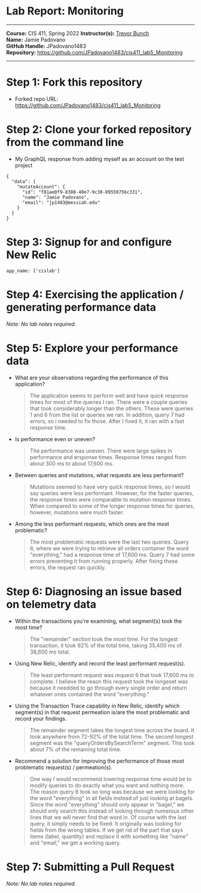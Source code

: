 # Lab Report: Monitoring
___
**Course:** CIS 411, Spring 2022
**Instructor(s):** [Trevor Bunch](https://github.com/trevordbunch)  
**Name:** Jamie Padovano <br>
**GitHub Handle:** JPadovano1483 <br>
**Repository:** https://github.com/JPadovano1483/cis411_lab5_Monitoring
___

# Step 1: Fork this repository
- Forked repo URL: https://github.com/JPadovano1483/cis411_lab5_Monitoring

# Step 2: Clone your forked repository from the command line
- My GraphQL response from adding myself as an account on the test project
```
{
  "data": {
    "mutateAccount": {
      "id": "f81ae0f9-8388-40e7-9c38-09550756c331",
      "name": "Jamie Padovano",
      "email": "jp1483@messiah.edu"
    }
  }
}
```

# Step 3: Signup for and configure New Relic
```
app_name: ['cislab']
```

# Step 4: Exercising the application / generating performance data

_Note: No lab notes required._

# Step 5: Explore your performance data
* What are your observations regarding the performance of this application? 
  > The application seems to perform well and have quick response times for most of the queries I ran. There were a couple queries that took considerably longer than the others. These were queries 1 and 6 from the list or queries we ran. In addition, query 7 had errors, so i needed to fix those. After I fixed it, it ran with a fast response time. 
* Is performance even or uneven? 
  > The performance was uneven. There were large spikes in performance and ersponse times. Response times ranged from about 300 ms to about 17,600 ms. 
* Between queries and mutations, what requests are less performant? 
  > Mutations seemed to have very quick response times, so I would say queries were less performant. However, for the faster queries, the response times were comparable to mutation response times. When compared to some of the longer response times for queries, however, mutations were much faster.
* Among the less performant requests, which ones are the most problematic?
  > The most problematic requests were the last two queries. Query 6, where we were trying to retrieve all orders container the word "everything," had a response time of 17,600 ms. Query 7 had some errors preventing it from running properly. After fixing these errors, the request ran quickly. 

# Step 6: Diagnosing an issue based on telemetry data
* Within the transactions you're examining, what segment(s) took the most time?
  > The "remainder" section took the most time. For the longest transaction, it took 92% of the total time, taking 35,400 ms of 38,600 ms total.
* Using New Relic, identify and record the least performant request(s).
  > The least performant request was request 6 that took 17,600 ms to complete. I believe the reaon this request took the longeset was because it needded to go through every single order and return whatever ones contained the word "everything." 
* Using the Transaction Trace capability in New Relic, identify which segment(s) in that request permeation is/are the most problematic and record your findings.
  > The remainder segment takes the longest time across the board. It took anywhere from 72-92% of the total time. The second longest segment was the "queryOrdersBySearchTerm" segment. This took about 7% of the remaining total time. 
* Recommend a solution for improving the performance of those most problematic request(s) / permeation(s).
  > One way I would recommend lowering response time would be to modify queries to do exactly what you want and nothing more. The reason query 6 took so long was because we were looking for the word "everything" in all fields instead of just looking at bagels. Since the word "everything" should only appear in "bagel," we should only search this instead of looking through numerous other lines that we will never find that word in. Of course with the last query, it simply needs to be fixed. It originally was looking for fields from the wrong tables. If we get rid of the part that says items {label, quantity} and replace it with something like "name" and "email," we get a working query.

# Step 7: Submitting a Pull Request
_Note: No lab notes required._
